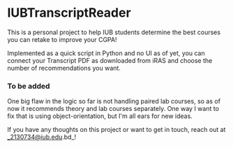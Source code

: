 # IUBTranscriptReader

This is a personal project to help IUB students determine the best courses you can retake to improve your CGPA!

Implemented as a quick script in Python and no UI as of yet, you can connect your Transcript PDF as downloaded from iRAS and choose the number of recommendations you want.

### To be added

One big flaw in the logic so far is not handling paired lab courses, so as of now it recommends theory and lab courses separately. One way I want to fix that is using object-orientation, but I'm all ears for new ideas. 

If you have any thoughts on this project or want to get in touch, reach out at _2130734@iub.edu.bd_!
